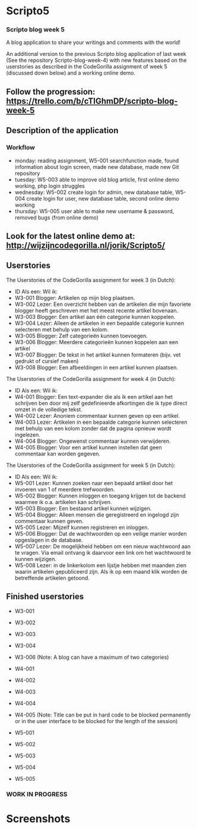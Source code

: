 # Scripto5
### Scripto blog week 5
A blog application to share your writings and comments with the world!

An additional version to the previous Scripto blog application of last week (See the repository Scripto-blog-week-4) with new features based on the userstories as described in the CodeGorilla assignment of week 5 (discussed down below) and a working online demo.

## Follow the progression: https://trello.com/b/cTIGhmDP/scripto-blog-week-5

## Description of the application

### Workflow
- monday: reading assignment, W5-001 searchfunction made, found information about login screen, made new database, made new Git repository
- tuesday: W5-003 able to improve old blog article, first online demo working, php login struggles
- wednesday: W5-002 create login for admin, new database table, W5-004 create login for user, new database table, second online demo working
- thursday: W5-005 user able to make new username & password, removed bugs (from online demo)

## Look for the latest online demo at: http://wijzijncodegorilla.nl/jorik/Scripto5/

## Userstories
The Userstories of the CodeGorilla assignment for week 3 (in Dutch):
- ID     Als een:    Wil ik:
- W3-001 Blogger:    Artikelen op mijn blog plaatsen.  
- W3-002 Lezer:      Een overzicht hebben van de artikelen die mijn favoriete blogger heeft geschreven met het meest recente artikel bovenaan.
- W3-003 Blogger:    Een artikel aan één categorie kunnen koppelen.
- W3-004 Lezer:      Alleen de artikelen in een bepaalde categorie kunnen selecteren met behulp van een kolom.
- W3-005 Blogger:    Zelf categorieën kunnen toevoegen.
- W3-006 Blogger:    Meerdere categorieën kunnen koppelen aan een artikel
- W3-007 Blogger:    De tekst in het artikel kunnen formateren (bijv. vet gedrukt of cursief maken)
- W3-008 Blogger:    Een afbeeldingen in een artikel kunnen plaatsen.

The Userstories of the CodeGorilla assignment for week 4 (in Dutch):
- ID     Als een:    Wil ik:
- W4-001 Blogger:    Een text-expander die als ik een artikel aan het schrijven ben door mij zelf gedefinieerde afkortingen die ik type direct omzet in de volledige tekst.
- W4-002 Lezer:      Anoniem commentaar kunnen geven op een artikel.
- W4-003 Lezer:      Artikelen in een bepaalde categorie kunnen selecteren met behulp van een kolom zonder dat de pagina opnieuw wordt ingelezen.
- W4-004 Blogger:    Ongewenst commentaar kunnen verwijderen.
- W4-005 Blogger:    Voor een artikel kunnen instellen dat geen commentaar kan worden gegeven.

The Userstories of the CodeGorilla assignment for week 5 (in Dutch):
- ID     Als een:    Wil ik:
- W5-001 Lezer:      Kunnen zoeken naar een bepaald artikel door het invoeren van 1 of meerdere trefwoorden.
- W5-002 Blogger:    Kunnen inloggen en toegang krijgen tot de backend waarmee ik o.a. artikelen kan schrijven.
- W5-003 Blogger:    Een bestaand artikel kunnen wijzigen.
- W5-004 Blogger:    Alleen mensen die geregistreerd en ingelogd zijn commentaar kunnen geven.
- W5-005 Lezer:      Mijzelf kunnen registreren en inloggen.
- W5-006 Blogger:    Dat de wachtwoorden op een veilige manier worden opgeslagen in de database.
- W5-007 Lezer:      De mogelijkheid hebben om een nieuw wachtwoord aan te vragen. Via email ontvang ik daarvoor een link om het wachtwoord te kunnen wijzigen.
- W5-008 Lezer:      in de linkerkolom een lijstje hebben met maanden zien waarin artikelen gepubliceerd zijn. Als ik op een maand klik worden de betreffende         artikelen getoond.

## Finished userstories
- W3-001
- W3-002
- W3-003
- W3-004
- W3-006 (Note: A blog can have a maximum of two categories)

- W4-001
- W4-002
- W4-003
- W4-004
- W4-005 (Note: Title can be put in hard code to be blocked permanently or in the user interface to be blocked for the length of the session)

- W5-001
- W5-002
- W5-003
- W5-004
- W5-005


### WORK IN PROGRESS

# Screenshots